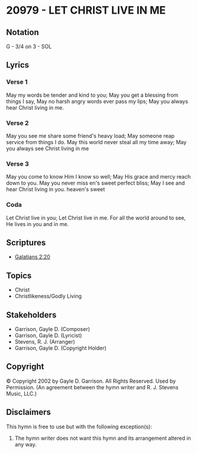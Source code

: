 # 20979 - LET CHRIST LIVE IN ME

## Notation

G - 3/4 on 3 - SOL

## Lyrics

### Verse 1

May my words be tender and kind to you; May you get a blessing from things I say, May no harsh angry words ever pass my lips; May you always hear Christ living in me. 

### Verse 2

May you see me share some friend's heavy load; May someone reap service from things I do. May this world never steal all my time away; May you  always see Christ living in me

### Verse 3

May you come to know Him I know so well; May His grace and mercy reach down to you. May you never miss en's sweet perfect bliss; May I see and hear Christ living in you. heaven's sweet 

### Coda

Let Christ live in you; Let Christ live in me. For all the world around to see, He lives in you and in me.


## Scriptures

- [Galatians 2:20](https://www.biblegateway.com/passage/?search=Galatians%202%3A20)

## Topics

- Christ
- Christlikeness/Godly Living

## Stakeholders

- Garrison, Gayle D. (Composer)
- Garrison, Gayle D. (Lyricist)
- Stevens, R. J. (Arranger)
- Garrison, Gayle D. (Copyright Holder)

## Copyright

© Copyright 2002 by Gayle D. Garrison. All Rights Reserved. Used by Permission.
(An agreement between the hymn writer and R. J. Stevens Music, LLC.)

## Disclaimers

This hymn is free to use but with the following exception(s):
1. The hymn writer does not want this hymn and its arrangement altered in any way.

